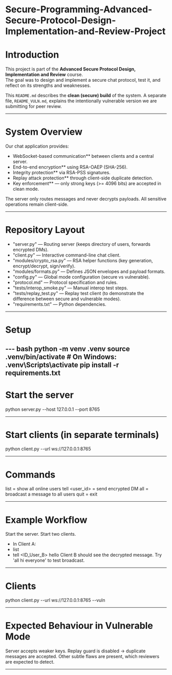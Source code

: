 # Secure-Programming-Advanced-Secure-Protocol-Design-Implementation-and-Review-Project

# Introduction
This project is part of the **Advanced Secure Protocol Design, Implementation and Review** course.  
The goal was to design and implement a secure chat protocol, test it, and reflect on its strengths and weaknesses.  

This `README.md` describes the **clean (secure) build** of the system. A separate file, `README_VULN.md`, explains the intentionally vulnerable version we are submitting for peer review.

---

# System Overview
Our chat application provides:
- WebSocket-based communication** between clients and a central server.
- End-to-end encryption** using RSA-OAEP (SHA-256).
- Integrity protection** via RSA-PSS signatures.
- Replay attack protection** through client-side duplicate detection.
- Key enforcement** — only strong keys (>= 4096 bits) are accepted in clean mode.

The server only routes messages and never decrypts payloads. All sensitive operations remain client-side.

---

# Repository Layout
- "server.py" — Routing server (keeps directory of users, forwards encrypted DMs).  
- "client.py" — Interactive command-line chat client.  
- "modules/crypto_rsa.py" — RSA helper functions (key generation, encrypt/decrypt, sign/verify).  
- "modules/formats.py" — Defines JSON envelopes and payload formats.  
- "config.py" — Global mode configuration (secure vs vulnerable).  
- "protocol.md" — Protocol specification and rules.  
- "tests/interop_smoke.py" — Manual interop test steps.  
- "tests/replay_test.py" — Replay test client (to demonstrate the difference between secure and vulnerable modes).  
- "requirements.txt" — Python dependencies.  

---

# Setup
--- bash
python -m venv .venv
source .venv/bin/activate     # On Windows: .venv\Scripts\activate
pip install -r requirements.txt
---

# Start the server
python server.py --host 127.0.0.1 --port 8765

--- 

# Start clients (in separate terminals)
python client.py --url ws://127.0.0.1:8765

---

# Commands

list = show all online users
tell <user_id> <message> = send encrypted DM
all <message> = broadcast a message to all users
quit = exit

--- 

# Example Workflow

Start the server.
Start two clients.
- In Client A:
- list
- tell <ID_User_B> hello
Client B should see the decrypted message.
Try 'all hi everyone' to test broadcast.

---

# Clients
python client.py --url ws://127.0.0.1:8765 --vuln

--- 


# Expected Behaviour in Vulnerable Mode

Server accepts weaker keys.
Replay guard is disabled → duplicate messages are accepted.
Other subtle flaws are present, which reviewers are expected to detect.

---
